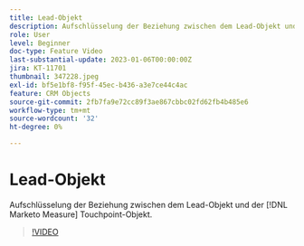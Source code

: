 ```yaml
---
title: Lead-Objekt
description: Aufschlüsselung der Beziehung zwischen dem Lead-Objekt und der [!DNL Marketo Measure] Touchpoint-Objekt.
role: User
level: Beginner
doc-type: Feature Video
last-substantial-update: 2023-01-06T00:00:00Z
jira: KT-11701
thumbnail: 347228.jpeg
exl-id: bf5e1bf8-f95f-45ec-b436-a3e7ce44c4ac
feature: CRM Objects
source-git-commit: 2fb7fa9e72cc89f3ae867cbbc02fd62fb4b485e6
workflow-type: tm+mt
source-wordcount: '32'
ht-degree: 0%

---
```


# Lead-Objekt

Aufschlüsselung der Beziehung zwischen dem Lead-Objekt und der [!DNL Marketo Measure] Touchpoint-Objekt.

>[!VIDEO](https://video.tv.adobe.com/v/347228/?quality=12&learn=on)

